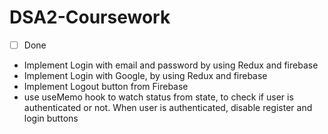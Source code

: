 # DSA2-Coursework

- [ ] Done

- Implement Login with email and password by using Redux and firebase
- Implement Login with Google, by using Redux and firebase
- Implement Logout button from Firebase
- use useMemo hook to watch status from state, to check if user is authenticated or not. When user is authenticated, disable register and login buttons